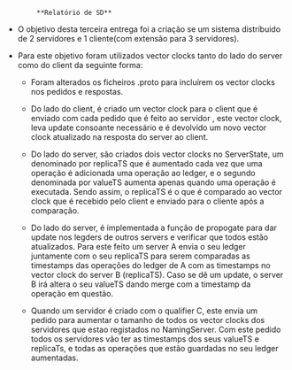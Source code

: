 			**Relatório de SD**


- O objetivo desta terceira entrega foi a criação se um sistema distríbuido de 2 servidores e 1 cliente(com extensão para 3 servidores).

- Para este objetivo foram utilizados vector clocks tanto do lado do server como do client da seguinte forma:
	
	- Foram alterados os ficheiros .proto para incluírem os vector clocks nos pedidos e respostas.

	- Do lado do client, é criado um vector clock para o client que é enviado com cada pedido que é feito ao servidor
	, este vector clock, leva update consoante necessário e é devolvido um novo vector clock atualizado na resposta do server ao client.

	- Do lado do server, são criados dois vector clocks no ServerState, um denominado por replicaTS que é aumentado cada vez que uma operação
	é adicionada uma operação ao ledger, e o segundo denominada por valueTS aumenta apenas quando uma operação é executada. Sendo assim, o 
	replicaTS é o que é comparado ao vector clock que é recebido pelo client e enviado para o cliente após a comparação.

	- Do lado do server, é implementada a função de propogate para dar update nos legders de outros servers e verificar que todos estão atualizados.
	Para este feito um server A envia o seu ledger juntamente com o seu replicaTS para serem comparadas as timestamps das operações do ledger de A com
	as timestamps no vector clock do server B (replicaTS). Caso se dê um update, o server B irá altera o seu valueTS dando merge com a timestamp da
	operação em questão.

	- Quando um servidor é criado com o qualifier C, este envia um pedido para aumentar o tamanho de todos os vector clocks dos servidores que estao registados no NamingServer. Com este pedido todos os servidores vão ter as timestamps dos seus valueTS e replicaTs, e todas as operações que estão guardadas no seu ledger aumentadas.
